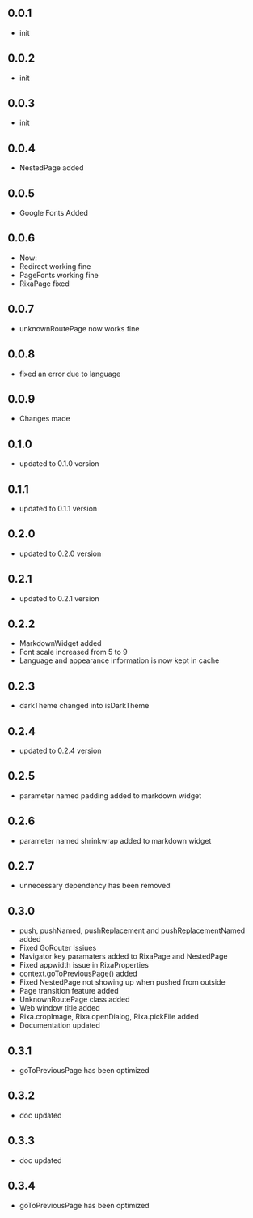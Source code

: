## 0.0.1

* init

## 0.0.2

* init
  
## 0.0.3

* init
  
## 0.0.4

* NestedPage added
  
## 0.0.5

* Google Fonts Added
  
## 0.0.6

* Now:
* Redirect working fine
* PageFonts working fine
* RixaPage fixed
  
## 0.0.7

* unknownRoutePage now works fine
  
## 0.0.8

* fixed an error due to language
  
## 0.0.9

* Changes made
  
## 0.1.0

* updated to 0.1.0 version
  
## 0.1.1

* updated to 0.1.1 version
  
## 0.2.0

* updated to 0.2.0 version
  
## 0.2.1

* updated to 0.2.1 version
  
## 0.2.2

* MarkdownWidget added
* Font scale increased from 5 to 9
* Language and appearance information is now kept in cache
  
## 0.2.3

* darkTheme changed into isDarkTheme
  
## 0.2.4

* updated to 0.2.4 version
  
## 0.2.5

* parameter named padding added to markdown widget
  
## 0.2.6

* parameter named shrinkwrap added to markdown widget
  
## 0.2.7

* unnecessary dependency has been removed
  
## 0.3.0

* push, pushNamed, pushReplacement and pushReplacementNamed added
* Fixed GoRouter Issiues
* Navigator key paramaters added to RixaPage and NestedPage
* Fixed appwidth issue in RixaProperties
* context.goToPreviousPage() added 
* Fixed NestedPage not showing up when pushed from outside
* Page transition feature added
* UnknownRoutePage class added
* Web window title added
* Rixa.cropImage, Rixa.openDialog, Rixa.pickFile added
* Documentation updated
  
## 0.3.1

* goToPreviousPage has been optimized
  
## 0.3.2

* doc updated
  
## 0.3.3

* doc updated
  
## 0.3.4

* goToPreviousPage has been optimized

